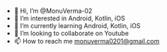 - 👋 Hi, I’m @MonuVerma-02
- 👀 I’m interested in Android, Kotlin, iOS
- 🌱 I’m currently learning Android, Kotlin, iOS
- 💞️ I’m looking to collaborate on Youtube
- 📫 How to reach me monuverma0201@gmail.com
